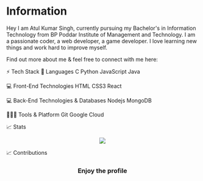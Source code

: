 # Information
Hey I am Atul Kumar Singh, currently pursuing my Bachelor's in Information Technology from BP Poddar Institute of Management and Technology. I am a passionate coder, a web developer, a game developer. I love learning new things and work hard to improve myself.

Find out more about me & feel free to connect with me here:

⚡ Tech Stack
🚀 Languages
C  Python JavaScript Java

💻 Front-End Technologies
HTML CSS3 React

💻 Back-End Technologies & Databases
Nodejs MongoDB

🧑🏻‍💻 Tools & Platform
Git Google Cloud

📈 Stats
<!-- <p align="center"><img align="center" src="https://github-readme-streak-stats.herokuapp.com/?user=atul2001singh"  /></a> </p> -->

<p align="center"><img align="center" src="https://github-readme-stats.vercel.app/api?username=atul2001singh&show_icons=true&theme=radical&title_color=fff&icon_color=79ff97&text_color=9f9f9f&bg_color=151515"  /></a> </p>


📈 Contributions
<!-- [![Ashutosh's github activity graph](https://activity-graph.herokuapp.com/graph?username=nandybishal23&theme=dracula)](https://github.com/ashutosh00710/github-readme-activity-graph) -->

<div align="center">

### Enjoy the profile

</div>
